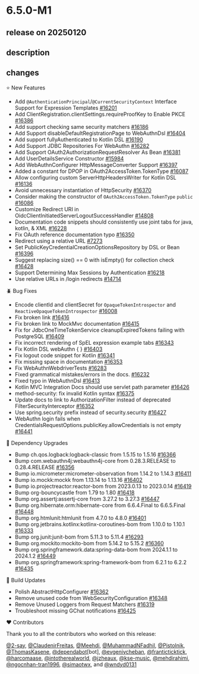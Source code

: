 # 6.5.0-M1

## release on 20250120

## description

## changes

⭐ New Features

* Add <code>@AuthenticationPrincipal</code>/<code>@CurrentSecurityContext</code> Interface Support for Expression Templates <a href="https://github.com/spring-projects/spring-security/pull/16201" data-hovercard-type="pull_request" data-hovercard-url="/spring-projects/spring-security/pull/16201/hovercard">#16201</a>
* Add ClientRegistration.clientSettings.requireProofKey to Enable PKCE <a href="https://github.com/spring-projects/spring-security/pull/16386" data-hovercard-type="pull_request" data-hovercard-url="/spring-projects/spring-security/pull/16386/hovercard">#16386</a>
* Add support checking same security matchers <a href="https://github.com/spring-projects/spring-security/pull/16186" data-hovercard-type="pull_request" data-hovercard-url="/spring-projects/spring-security/pull/16186/hovercard">#16186</a>
* Add Support disableDefaultRegistrationPage to WebAuthnDsl <a href="https://github.com/spring-projects/spring-security/issues/16404" data-hovercard-type="issue" data-hovercard-url="/spring-projects/spring-security/issues/16404/hovercard">#16404</a>
* Add support fullyAuthenticated to Kotlin DSL <a href="https://github.com/spring-projects/spring-security/pull/16190" data-hovercard-type="pull_request" data-hovercard-url="/spring-projects/spring-security/pull/16190/hovercard">#16190</a>
* Add Support JDBC Repositories For WebAuthn <a href="https://github.com/spring-projects/spring-security/pull/16282" data-hovercard-type="pull_request" data-hovercard-url="/spring-projects/spring-security/pull/16282/hovercard">#16282</a>
* Add Support OAuth2AuthorizationRequestResolver As Bean <a href="https://github.com/spring-projects/spring-security/pull/16381" data-hovercard-type="pull_request" data-hovercard-url="/spring-projects/spring-security/pull/16381/hovercard">#16381</a>
* Add UserDetailsService Constructor <a href="https://github.com/spring-projects/spring-security/pull/15984" data-hovercard-type="pull_request" data-hovercard-url="/spring-projects/spring-security/pull/15984/hovercard">#15984</a>
* Add WebAuthnConfigurer HttpMessageConverter Support <a href="https://github.com/spring-projects/spring-security/pull/16397" data-hovercard-type="pull_request" data-hovercard-url="/spring-projects/spring-security/pull/16397/hovercard">#16397</a>
* Added a constant for DPOP in OAuth2AccessToken.TokenType <a href="https://github.com/spring-projects/spring-security/pull/16087" data-hovercard-type="pull_request" data-hovercard-url="/spring-projects/spring-security/pull/16087/hovercard">#16087</a>
* Allow configuring custom ServerHttpHeadersWriter for Kotlin DSL <a href="https://github.com/spring-projects/spring-security/pull/16136" data-hovercard-type="pull_request" data-hovercard-url="/spring-projects/spring-security/pull/16136/hovercard">#16136</a>
* Avoid unnecessary instantiation of HttpSecurity <a href="https://github.com/spring-projects/spring-security/pull/16370" data-hovercard-type="pull_request" data-hovercard-url="/spring-projects/spring-security/pull/16370/hovercard">#16370</a>
* Consider making the constructor of <code>OAuth2AccessToken.TokenType</code> <code>public</code> <a href="https://github.com/spring-projects/spring-security/issues/16086" data-hovercard-type="issue" data-hovercard-url="/spring-projects/spring-security/issues/16086/hovercard">#16086</a>
* Customize Redirect URI in OidcClientInitiatedServerLogoutSuccessHandler <a href="https://github.com/spring-projects/spring-security/pull/14808" data-hovercard-type="pull_request" data-hovercard-url="/spring-projects/spring-security/pull/14808/hovercard">#14808</a>
* Documentation code snippets should consistently use joint tabs for java, kotlin, & XML <a href="https://github.com/spring-projects/spring-security/issues/16228" data-hovercard-type="issue" data-hovercard-url="/spring-projects/spring-security/issues/16228/hovercard">#16228</a>
* Fix OAuth reference documentation typo <a href="https://github.com/spring-projects/spring-security/pull/16350" data-hovercard-type="pull_request" data-hovercard-url="/spring-projects/spring-security/pull/16350/hovercard">#16350</a>
* Redirect using a relative URL <a href="https://github.com/spring-projects/spring-security/issues/7273" data-hovercard-type="issue" data-hovercard-url="/spring-projects/spring-security/issues/7273/hovercard">#7273</a>
* Set PublicKeyCredentialCreationOptionsRepository by DSL or Bean <a href="https://github.com/spring-projects/spring-security/pull/16396" data-hovercard-type="pull_request" data-hovercard-url="/spring-projects/spring-security/pull/16396/hovercard">#16396</a>
* Suggest replacing size() == 0 with isEmpty() for collection check <a href="https://github.com/spring-projects/spring-security/pull/16428" data-hovercard-type="pull_request" data-hovercard-url="/spring-projects/spring-security/pull/16428/hovercard">#16428</a>
* Support Determining Max Sessions by Authentication <a href="https://github.com/spring-projects/spring-security/pull/16218" data-hovercard-type="pull_request" data-hovercard-url="/spring-projects/spring-security/pull/16218/hovercard">#16218</a>
* Use relative URLs in /login redirects <a href="https://github.com/spring-projects/spring-security/pull/14714" data-hovercard-type="pull_request" data-hovercard-url="/spring-projects/spring-security/pull/14714/hovercard">#14714</a>

🪲 Bug Fixes

* Encode clientId and clientSecret for <code>OpaqueTokenIntrospector</code> and <code>ReactiveOpaqueTokenIntrospector</code> <a href="https://github.com/spring-projects/spring-security/pull/16008" data-hovercard-type="pull_request" data-hovercard-url="/spring-projects/spring-security/pull/16008/hovercard">#16008</a>
* Fix broken link <a href="https://github.com/spring-projects/spring-security/pull/16416" data-hovercard-type="pull_request" data-hovercard-url="/spring-projects/spring-security/pull/16416/hovercard">#16416</a>
* Fix broken link to MockMvc documentation <a href="https://github.com/spring-projects/spring-security/pull/16415" data-hovercard-type="pull_request" data-hovercard-url="/spring-projects/spring-security/pull/16415/hovercard">#16415</a>
* Fix for JdbcOneTimeTokenService cleanupExpiredTokens failing with PostgreSQL <a href="https://github.com/spring-projects/spring-security/issues/16409" data-hovercard-type="issue" data-hovercard-url="/spring-projects/spring-security/issues/16409/hovercard">#16409</a>
* Fix incorrect rendering of SpEL expression example tabs <a href="https://github.com/spring-projects/spring-security/pull/16343" data-hovercard-type="pull_request" data-hovercard-url="/spring-projects/spring-security/pull/16343/hovercard">#16343</a>
* Fix Kotlin DSL webAuthn { } <a href="https://github.com/spring-projects/spring-security/issues/16403" data-hovercard-type="issue" data-hovercard-url="/spring-projects/spring-security/issues/16403/hovercard">#16403</a>
* Fix logout code snippet for Kotlin <a href="https://github.com/spring-projects/spring-security/pull/16341" data-hovercard-type="pull_request" data-hovercard-url="/spring-projects/spring-security/pull/16341/hovercard">#16341</a>
* Fix missing space in documentation <a href="https://github.com/spring-projects/spring-security/pull/16353" data-hovercard-type="pull_request" data-hovercard-url="/spring-projects/spring-security/pull/16353/hovercard">#16353</a>
* Fix WebAuthnWebdriverTests <a href="https://github.com/spring-projects/spring-security/issues/16283" data-hovercard-type="issue" data-hovercard-url="/spring-projects/spring-security/issues/16283/hovercard">#16283</a>
* Fixed grammatical mistakes/errors in the docs. <a href="https://github.com/spring-projects/spring-security/pull/16232" data-hovercard-type="pull_request" data-hovercard-url="/spring-projects/spring-security/pull/16232/hovercard">#16232</a>
* Fixed typo in WebAuthnDsl <a href="https://github.com/spring-projects/spring-security/pull/16413" data-hovercard-type="pull_request" data-hovercard-url="/spring-projects/spring-security/pull/16413/hovercard">#16413</a>
* Kotlin MVC Integration Docs should use servlet path parameter <a href="https://github.com/spring-projects/spring-security/issues/16426" data-hovercard-type="issue" data-hovercard-url="/spring-projects/spring-security/issues/16426/hovercard">#16426</a>
* method-security: fix invalid Kotlin syntax <a href="https://github.com/spring-projects/spring-security/pull/16375" data-hovercard-type="pull_request" data-hovercard-url="/spring-projects/spring-security/pull/16375/hovercard">#16375</a>
* Update docs to link to AuthorizationFilter instead of deprecated FilterSecurityInterceptor <a href="https://github.com/spring-projects/spring-security/pull/16352" data-hovercard-type="pull_request" data-hovercard-url="/spring-projects/spring-security/pull/16352/hovercard">#16352</a>
* Use spring.security prefix instead of security.security <a href="https://github.com/spring-projects/spring-security/pull/16427" data-hovercard-type="pull_request" data-hovercard-url="/spring-projects/spring-security/pull/16427/hovercard">#16427</a>
* WebAuthn login fails when CredentialsRequestOptions.publicKey.allowCredentials is not empty <a href="https://github.com/spring-projects/spring-security/issues/16441" data-hovercard-type="issue" data-hovercard-url="/spring-projects/spring-security/issues/16441/hovercard">#16441</a>

🔨 Dependency Upgrades

* Bump ch.qos.logback:logback-classic from 1.5.15 to 1.5.16 <a href="https://github.com/spring-projects/spring-security/pull/16366" data-hovercard-type="pull_request" data-hovercard-url="/spring-projects/spring-security/pull/16366/hovercard">#16366</a>
* Bump com.webauthn4j:webauthn4j-core from 0.28.3.RELEASE to 0.28.4.RELEASE <a href="https://github.com/spring-projects/spring-security/pull/16356" data-hovercard-type="pull_request" data-hovercard-url="/spring-projects/spring-security/pull/16356/hovercard">#16356</a>
* Bump io.micrometer:micrometer-observation from 1.14.2 to 1.14.3 <a href="https://github.com/spring-projects/spring-security/pull/16411" data-hovercard-type="pull_request" data-hovercard-url="/spring-projects/spring-security/pull/16411/hovercard">#16411</a>
* Bump io.mockk:mockk from 1.13.14 to 1.13.16 <a href="https://github.com/spring-projects/spring-security/pull/16402" data-hovercard-type="pull_request" data-hovercard-url="/spring-projects/spring-security/pull/16402/hovercard">#16402</a>
* Bump io.projectreactor:reactor-bom from 2023.0.13 to 2023.0.14 <a href="https://github.com/spring-projects/spring-security/pull/16419" data-hovercard-type="pull_request" data-hovercard-url="/spring-projects/spring-security/pull/16419/hovercard">#16419</a>
* Bump org-bouncycastle from 1.79 to 1.80 <a href="https://github.com/spring-projects/spring-security/pull/16418" data-hovercard-type="pull_request" data-hovercard-url="/spring-projects/spring-security/pull/16418/hovercard">#16418</a>
* Bump org.assertj:assertj-core from 3.27.2 to 3.27.3 <a href="https://github.com/spring-projects/spring-security/pull/16447" data-hovercard-type="pull_request" data-hovercard-url="/spring-projects/spring-security/pull/16447/hovercard">#16447</a>
* Bump org.hibernate.orm:hibernate-core from 6.6.4.Final to 6.6.5.Final <a href="https://github.com/spring-projects/spring-security/pull/16448" data-hovercard-type="pull_request" data-hovercard-url="/spring-projects/spring-security/pull/16448/hovercard">#16448</a>
* Bump org.htmlunit:htmlunit from 4.7.0 to 4.8.0 <a href="https://github.com/spring-projects/spring-security/pull/16401" data-hovercard-type="pull_request" data-hovercard-url="/spring-projects/spring-security/pull/16401/hovercard">#16401</a>
* Bump org.jetbrains.kotlinx:kotlinx-coroutines-bom from 1.10.0 to 1.10.1 <a href="https://github.com/spring-projects/spring-security/pull/16333" data-hovercard-type="pull_request" data-hovercard-url="/spring-projects/spring-security/pull/16333/hovercard">#16333</a>
* Bump org.junit:junit-bom from 5.11.3 to 5.11.4 <a href="https://github.com/spring-projects/spring-security/pull/16293" data-hovercard-type="pull_request" data-hovercard-url="/spring-projects/spring-security/pull/16293/hovercard">#16293</a>
* Bump org.mockito:mockito-bom from 5.14.2 to 5.15.2 <a href="https://github.com/spring-projects/spring-security/pull/16360" data-hovercard-type="pull_request" data-hovercard-url="/spring-projects/spring-security/pull/16360/hovercard">#16360</a>
* Bump org.springframework.data:spring-data-bom from 2024.1.1 to 2024.1.2 <a href="https://github.com/spring-projects/spring-security/pull/16449" data-hovercard-type="pull_request" data-hovercard-url="/spring-projects/spring-security/pull/16449/hovercard">#16449</a>
* Bump org.springframework:spring-framework-bom from 6.2.1 to 6.2.2 <a href="https://github.com/spring-projects/spring-security/pull/16435" data-hovercard-type="pull_request" data-hovercard-url="/spring-projects/spring-security/pull/16435/hovercard">#16435</a>

🔩 Build Updates

* Polish AbstractHttpConfigurer <a href="https://github.com/spring-projects/spring-security/pull/16362" data-hovercard-type="pull_request" data-hovercard-url="/spring-projects/spring-security/pull/16362/hovercard">#16362</a>
* Remove unused code from WebSecurityConfiguration <a href="https://github.com/spring-projects/spring-security/pull/16348" data-hovercard-type="pull_request" data-hovercard-url="/spring-projects/spring-security/pull/16348/hovercard">#16348</a>
* Remove Unused Loggers from Request Matchers <a href="https://github.com/spring-projects/spring-security/pull/16319" data-hovercard-type="pull_request" data-hovercard-url="/spring-projects/spring-security/pull/16319/hovercard">#16319</a>
* Troubleshoot missing GChat notifications <a href="https://github.com/spring-projects/spring-security/issues/16425" data-hovercard-type="issue" data-hovercard-url="/spring-projects/spring-security/issues/16425/hovercard">#16425</a>

❤️ Contributors

Thank you to all the contributors who worked on this release:

<a class="user-mention notranslate" data-hovercard-type="user" data-hovercard-url="/users/2-say/hovercard" data-octo-click="hovercard-link-click" data-octo-dimensions="link_type:self" href="https://github.com/2-say">@2-say</a>, <a class="user-mention notranslate" data-hovercard-type="user" data-hovercard-url="/users/ClaudenirFreitas/hovercard" data-octo-click="hovercard-link-click" data-octo-dimensions="link_type:self" href="https://github.com/ClaudenirFreitas">@ClaudenirFreitas</a>, <a class="user-mention notranslate" data-hovercard-type="user" data-hovercard-url="/users/Meehdi/hovercard" data-octo-click="hovercard-link-click" data-octo-dimensions="link_type:self" href="https://github.com/Meehdi">@Meehdi</a>, <a class="user-mention notranslate" data-hovercard-type="user" data-hovercard-url="/users/MuhammadNFadhil/hovercard" data-octo-click="hovercard-link-click" data-octo-dimensions="link_type:self" href="https://github.com/MuhammadNFadhil">@MuhammadNFadhil</a>, <a class="user-mention notranslate" data-hovercard-type="user" data-hovercard-url="/users/Pistolnik/hovercard" data-octo-click="hovercard-link-click" data-octo-dimensions="link_type:self" href="https://github.com/Pistolnik">@Pistolnik</a>, <a class="user-mention notranslate" data-hovercard-type="user" data-hovercard-url="/users/ThomasKasene/hovercard" data-octo-click="hovercard-link-click" data-octo-dimensions="link_type:self" href="https://github.com/ThomasKasene">@ThomasKasene</a>, <a class="user-mention notranslate" data-hovercard-type="organization" data-hovercard-url="/orgs/dependabot/hovercard" data-octo-click="hovercard-link-click" data-octo-dimensions="link_type:self" href="https://github.com/dependabot">@dependabot</a>[bot], <a class="user-mention notranslate" data-hovercard-type="user" data-hovercard-url="/users/evgeniycheban/hovercard" data-octo-click="hovercard-link-click" data-octo-dimensions="link_type:self" href="https://github.com/evgeniycheban">@evgeniycheban</a>, <a class="user-mention notranslate" data-hovercard-type="user" data-hovercard-url="/users/franticticktick/hovercard" data-octo-click="hovercard-link-click" data-octo-dimensions="link_type:self" href="https://github.com/franticticktick">@franticticktick</a>, <a class="user-mention notranslate" data-hovercard-type="user" data-hovercard-url="/users/harcomaase/hovercard" data-octo-click="hovercard-link-click" data-octo-dimensions="link_type:self" href="https://github.com/harcomaase">@harcomaase</a>, <a class="user-mention notranslate" data-hovercard-type="user" data-hovercard-url="/users/intotherealworld/hovercard" data-octo-click="hovercard-link-click" data-octo-dimensions="link_type:self" href="https://github.com/intotherealworld">@intotherealworld</a>, <a class="user-mention notranslate" data-hovercard-type="user" data-hovercard-url="/users/jzheaux/hovercard" data-octo-click="hovercard-link-click" data-octo-dimensions="link_type:self" href="https://github.com/jzheaux">@jzheaux</a>, <a class="user-mention notranslate" data-hovercard-type="user" data-hovercard-url="/users/kse-music/hovercard" data-octo-click="hovercard-link-click" data-octo-dimensions="link_type:self" href="https://github.com/kse-music">@kse-music</a>, <a class="user-mention notranslate" data-hovercard-type="user" data-hovercard-url="/users/mehdirahimi/hovercard" data-octo-click="hovercard-link-click" data-octo-dimensions="link_type:self" href="https://github.com/mehdirahimi">@mehdirahimi</a>, <a class="user-mention notranslate" data-hovercard-type="user" data-hovercard-url="/users/ngocnhan-tran1996/hovercard" data-octo-click="hovercard-link-click" data-octo-dimensions="link_type:self" href="https://github.com/ngocnhan-tran1996">@ngocnhan-tran1996</a>, <a class="user-mention notranslate" data-hovercard-type="user" data-hovercard-url="/users/simaotwx/hovercard" data-octo-click="hovercard-link-click" data-octo-dimensions="link_type:self" href="https://github.com/simaotwx">@simaotwx</a>, and <a class="user-mention notranslate" data-hovercard-type="user" data-hovercard-url="/users/wndyd0131/hovercard" data-octo-click="hovercard-link-click" data-octo-dimensions="link_type:self" href="https://github.com/wndyd0131">@wndyd0131</a>

